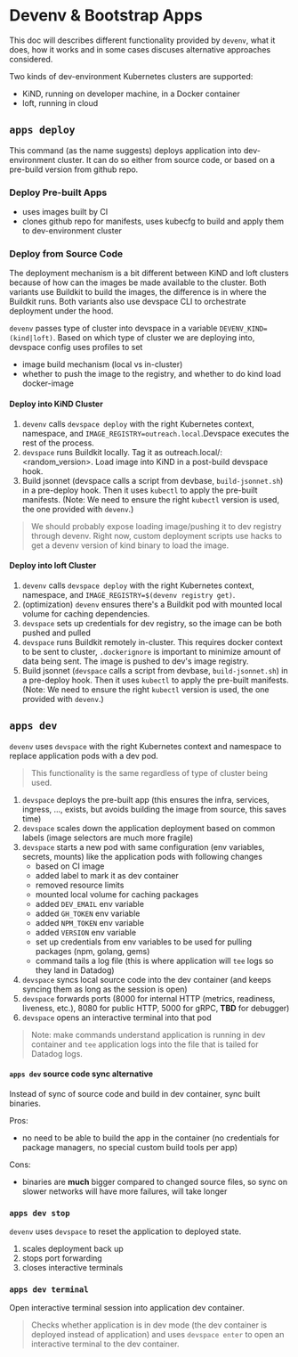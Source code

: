 # Devenv & Bootstrap Apps

This doc will describes different functionality provided by `devenv`, what it does, how it works and in some cases discuses alternative approaches considered.

Two kinds of dev-environment Kubernetes clusters are supported:

- KiND, running on developer machine, in a Docker container
- loft, running in cloud

## `apps deploy`

This command (as the name suggests) deploys application into dev-environment cluster. It can do so either from source code, or based on a pre-build version from github repo.

### Deploy Pre-built Apps

- uses images built by CI
- clones github repo for manifests, uses kubecfg to build and apply them to dev-environment cluster

### Deploy from Source Code

The deployment mechanism is a bit different between KiND and loft clusters because of how can the images be made available to the cluster. Both variants use Buildkit to build the images, the difference is in where the Buildkit runs. Both variants also use devspace CLI to orchestrate deployment under the hood.

`devenv` passes type of cluster into devspace in a variable `DEVENV_KIND=(kind|loft)`. Based on which type of cluster we are deploying into, devspace config uses profiles to set

- image build mechanism (local vs in-cluster)
- whether to push the image to the registry, and whether to do kind load docker-image

#### Deploy into KiND Cluster

1. `devenv` calls `devspace deploy` with the right Kubernetes context, namespace, and `IMAGE_REGISTRY=outreach.local`.Devspace executes the rest of the process.
1. `devspace` runs Buildkit locally. Tag it as outreach.local/<appName>:<random_version>. Load image into KiND in a post-build devspace hook.
1. Build jsonnet (devspace calls a script from devbase, `build-jsonnet.sh`) in a pre-deploy hook. Then it uses `kubectl` to apply the pre-built manifests. (Note: We need to ensure the right `kubectl` version is used, the one provided with `devenv`.)

> We should probably expose loading image/pushing it to dev registry through devenv. Right now, custom deployment scripts use hacks to get a devenv version of kind binary to load the image.

#### Deploy into loft Cluster

1. `devenv` calls `devspace deploy` with the right Kubernetes context, namespace, and `IMAGE_REGISTRY=$(devenv registry get)`.
1. (optimization) `devenv` ensures there's a Buildkit pod with mounted local volume for caching dependencies.
1. `devspace` sets up credentials for dev registry, so the image can be both pushed and pulled
1. `devspace` runs Buildkit remotely in-cluster. This requires docker context to be sent to cluster, `.dockerignore` is important to minimize amount of data being sent. The image is pushed to dev's image registry.
1. Build jsonnet (`devspace` calls a script from devbase, `build-jsonnet.sh`) in a pre-deploy hook. Then it uses `kubectl` to apply the pre-built manifests. (Note: We need to ensure the right `kubectl` version is used, the one provided with `devenv`.)

## `apps dev`

`devenv` uses `devspace` with the right Kubernetes context and namespace to replace application pods with a dev pod.

> This functionality is the same regardless of type of cluster being used.

1. `devspace` deploys the pre-built app (this ensures the infra, services, ingress, ..., exists, but avoids building the image from source, this saves time)
1. `devspace` scales down the application deployment based on common labels (image selectors are much more fragile)
1. `devspace` starts a new pod with same configuration (env variables, secrets, mounts) like the application pods with following changes
   - based on CI image
   - added label to mark it as dev container
   - removed resource limits
   - mounted local volume for caching packages
   - added `DEV_EMAIL` env variable
   - added `GH_TOKEN` env variable
   - added `NPM_TOKEN` env variable
   - added `VERSION` env variable
   - set up credentials from env variables to be used for pulling packages (npm, golang, gems)
   - command tails a log file (this is where application will `tee` logs so they land in Datadog)
1. `devspace` syncs local source code into the dev container (and keeps syncing them as long as the session is open)
1. `devspace` forwards ports (8000 for internal HTTP (metrics, readiness, liveness, etc.), 8080 for public HTTP, 5000 for gRPC, **TBD** for debugger)
1. `devspace` opens an interactive terminal into that pod

> Note: make commands understand application is running in dev container and `tee` application logs into the file that is tailed for Datadog logs.

#### `apps dev` source code sync alternative

Instead of sync of source code and build in dev container, sync built binaries.

Pros:

- no need to be able to build the app in the container (no credentials for package managers, no special custom build tools per app)

Cons:

- binaries are **much** bigger compared to changed source files, so sync on slower networks will have more failures, will take longer

### `apps dev stop`

`devenv` uses `devspace` to reset the application to deployed state.

1. scales deployment back up
1. stops port forwarding
1. closes interactive terminals

### `apps dev terminal`

Open interactive terminal session into application dev container.

> Checks whether application is in dev mode (the dev container is deployed instead of application) and uses `devspace enter` to open an interactive terminal to the dev container.
